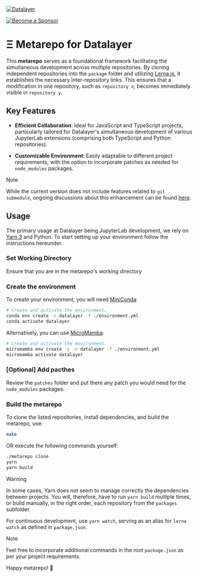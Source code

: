 [![Datalayer](https://assets.datalayer.tech/datalayer-25.svg)](https://datalayer.io)

[![Become a Sponsor](https://img.shields.io/static/v1?label=Become%20a%20Sponsor&message=%E2%9D%A4&logo=GitHub&style=flat&color=1ABC9C)](https://github.com/sponsors/datalayer)

# Ξ Metarepo for Datalayer

This **metarepo** serves as a foundational framework facilitating the simultaneous development across multiple repositories. By cloning independent repositories into the `package` folder and utilizing [Lerna.js](https://lerna.js.org), it establishes the necessary inter-repository links. This ensures that a modification in one repository, such as `repository x`, becomes immediately visible in `repository y`.

## Key Features
- **Efficient Collaboration**: Ideal for JavaScript and TypeScript projects, particularly tailored for Datalayer's simultaneous development of various JupyterLab extensions (comprising both TypeScript and Python repositories).

- **Customizable Environment**: Easily adaptable to different project requirements, with the option to incorporate patches as needed for `node_modules` packages.

> [!NOTE]  
> While the current version does not include features related to `git submodule`, ongoing discussions about this enhancement can be found [here](https://github.com/datalayer/metarepo/issues/2).

## Usage

The primary usage at Datalayer being JupyterLab development, we rely on [Yarn 3](https://yarnpkg.com) and Python. To start setting up your environment follow the instructions hereunder.

### Set Working Directory

Ensure that you are in the metarepo's working directory

### Create the environment

To create your environment, you will need [MiniConda](https://docs.conda.io/en/latest/miniconda.html):

```bash
# Create and activate the environment.
conda env create -n datalayer -f ./environment.yml
conda activate datalayer
```

Alternatively, you can use [MicroMamba](https://mamba.readthedocs.io/en/latest/installation/micromamba-installation.html):

```bash
# Create and activate the environment.
micromamba env create -y -n datalayer -f ./environment.yml
micromamba activate datalayer
```

### [Optional] Add pacthes
Review the `patches` folder and put there any patch you would need for the `node_modules` packages.

### Build the metarepo

To clone the listed repositories, install dependencies, and build the metarepo, use:
```bash
make
```

OR execute the following commands yourself:

```bash
./metarepo clone
yarn
yarn build
```

> [!WARNING]  
> In some cases, Yarn does not seem to manage correctly the dependencies between projects. You will, therefore, have to run `yarn build` multiple times, or build manually, in the right order, each repository from the `packages` subfolder.

For continuous development, use `yarn watch`, serving as an alias for `lerna watch` as defined in `package.json`.

> [!NOTE]  
> Feel free to incorporate additional commands in the root `package.json` as per your project requirements.

Happy metarepo! 🚀
